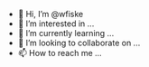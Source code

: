 - 👋 Hi, I’m @wfiske
- 👀 I’m interested in ...
- 🌱 I’m currently learning ...
- 💞️ I’m looking to collaborate on ...
- 📫 How to reach me ...

<!---
wfiske/wfiske is a ✨ special ✨ repository because its `README.md` (this file) appears on your GitHub profile.
You can click the Preview link to take a look at your changes.
--->
